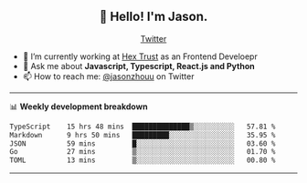 <h2 align="center">👋 Hello! I'm Jason.</h2>
<p align="center">
  <a href="https://twitter.com/jasonzhouu">Twitter</a>
</p>


- 🔭 I’m currently working at [Hex Trust](https://hextrust.com/) as an Frontend Develoepr
- 💬 Ask me about **Javascript, Typescript, React.js and Python**
- 📫 How to reach me: [@jasonzhouu](https://twitter.com/jasonzhouu) on Twitter

-------

📊 **Weekly development breakdown**
<!--START_SECTION:waka-->

```txt
TypeScript    15 hrs 48 mins  ██████████████▒░░░░░░░░░░   57.81 %
Markdown      9 hrs 50 mins   █████████░░░░░░░░░░░░░░░░   35.95 %
JSON          59 mins         █░░░░░░░░░░░░░░░░░░░░░░░░   03.60 %
Go            27 mins         ▒░░░░░░░░░░░░░░░░░░░░░░░░   01.70 %
TOML          13 mins         ▒░░░░░░░░░░░░░░░░░░░░░░░░   00.80 %
```

<!--END_SECTION:waka-->

-------
